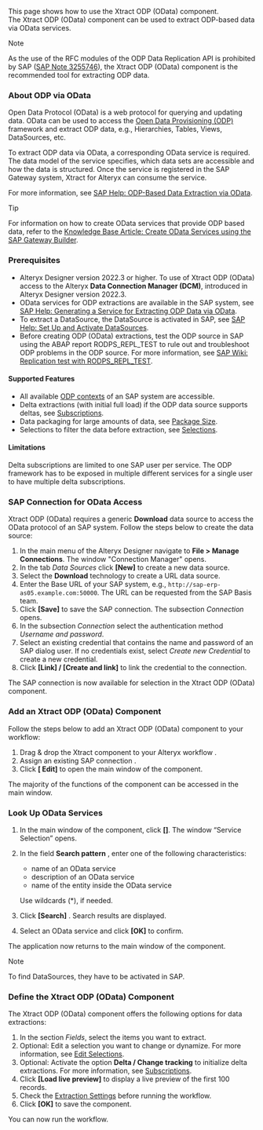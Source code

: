 This page shows how to use the Xtract ODP (OData) component.\
The Xtract ODP (OData) component can be used to extract ODP-based data via OData services.

Note

As the use of the RFC modules of the ODP Data Replication API is prohibited by SAP ([SAP Note 3255746](https://me.sap.com/notesLatestChanges/0003255746/E/diff)), the Xtract ODP (OData) component is the recommended tool for extracting ODP data.

### About ODP via OData

Open Data Protocol (OData) is a web protocol for querying and updating data. OData can be used to access the [Open Data Provisioning (ODP)](../odp/#about-odp) framework and extract ODP data, e.g., Hierarchies, Tables, Views, DataSources, etc.

To extract ODP data via OData, a corresponding OData service is required. The data model of the service specifies, which data sets are accessible and how the data is structured. Once the service is registered in the SAP Gateway system, Xtract for Alteryx can consume the service.

For more information, see [SAP Help: ODP-Based Data Extraction via OData](https://help.sap.com/doc/saphelp_nw75/7.5.5/en-US/11/853413cf124dde91925284133c007d/frameset.htm).

Tip

For information on how to create OData services that provide ODP based data, refer to the [Knowledge Base Article: Create OData Services using the SAP Gateway Builder](../../knowledge-base/create-odata-services-using-the-sap-gateway-builder/).

### Prerequisites

- Alteryx Designer version 2022.3 or higher. To use of Xtract ODP (OData) access to the Alteryx **Data Connection Manager (DCM)**, introduced in Alteryx Designer version 2022.3.
- OData services for ODP extractions are available in the SAP system, see [SAP Help: Generating a Service for Extracting ODP Data via OData](https://help.sap.com/doc/saphelp_nw75/7.5.5/en-US/69/b481859ef34bab9cc7d449e6fff7b6/frameset.htm).
- To extract a DataSource, the DataSource is activated in SAP, see [SAP Help: Set Up and Activate DataSources](https://help.sap.com/docs/SLH_advanced_compliance_reporting_service/7a60944343e543a1ab99e9b2904dab09/e5d447257a95416190d29638a64a5dfa.html).
- Before creating ODP (OData) extractions, test the ODP source in SAP using the ABAP report RODPS_REPL_TEST to rule out and troubleshoot ODP problems in the ODP source. For more information, see [SAP Wiki: Replication test with RODPS_REPL_TEST](https://help.sap.com/docs/SUPPORT_CONTENT/bwdabc/3361385256.html).

#### Supported Features

- All available [ODP contexts](../odp/provider-context/) of an SAP system are accessible.
- Delta extractions (with initial full load) if the ODP data source supports deltas, see [Subscriptions](subscriptions/).
- Data packaging for large amounts of data, see [Package Size](settings/#package-size).
- Selections to filter the data before extraction, see [Selections](selections/).

#### Limitations

Delta subscriptions are limited to one SAP user per service. The ODP framework has to be exposed in multiple different services for a single user to have multiple delta subscriptions.

### SAP Connection for OData Access

Xtract ODP (OData) requires a generic **Download** data source to access the OData protocol of an SAP system. Follow the steps below to create the data source:

1. In the main menu of the Alteryx Designer navigate to **File > Manage Connections**. The window "Connection Manager" opens.
1. In the tab *Data Sources* click **[New]** to create a new data source.
1. Select the **Download** technology to create a URL data source.
1. Enter the Base URL of your SAP system, e.g., `http://sap-erp-as05.example.com:50000`. The URL can be requested from the SAP Basis team.
1. Click **[Save]** to save the SAP connection. The subsection *Connection* opens.
1. In the subsection *Connection* select the authentication method *Username and password*.
1. Select an existing credential that contains the name and password of an SAP dialog user. If no credentials exist, select *Create new Credential* to create a new credential.
1. Click **[Link] / [Create and link]** to link the credential to the connection.

The SAP connection is now available for selection in the Xtract ODP (OData) component.

### Add an Xtract ODP (OData) Component

Follow the steps below to add an Xtract ODP (OData) component to your workflow:

1. Drag & drop the Xtract component to your Alteryx workflow .
1. Assign an existing SAP connection .
1. Click **[ Edit]** to open the main window of the component.

The majority of the functions of the component can be accessed in the main window.

### Look Up OData Services

1. In the main window of the component, click **[]**. The window “Service Selection” opens.

1. In the field **Search pattern** , enter one of the following characteristics:

   - name of an OData service
   - description of an OData service
   - name of the entity inside the OData service

   Use wildcards (\*), if needed.

1. Click **[Search]** . Search results are displayed.

1. Select an OData service and click **[OK]** to confirm.

The application now returns to the main window of the component.

Note

To find DataSources, they have to be activated in SAP.

### Define the Xtract ODP (OData) Component

The Xtract ODP (OData) component offers the following options for data extractions:

1. In the section *Fields*, select the items you want to extract.
1. Optional: Edit a selection you want to change or dynamize. For more information, see [Edit Selections](selections/#edit-selections).
1. Optional: Activate the option **Delta / Change tracking** to initialize delta extractions. For more information, see [Subscriptions](subscriptions/).
1. Click **[Load live preview]** to display a live preview of the first 100 records.
1. Check the [Extraction Settings](settings/) before running the workflow.
1. Click **[OK]** to save the component.

You can now run the workflow.
